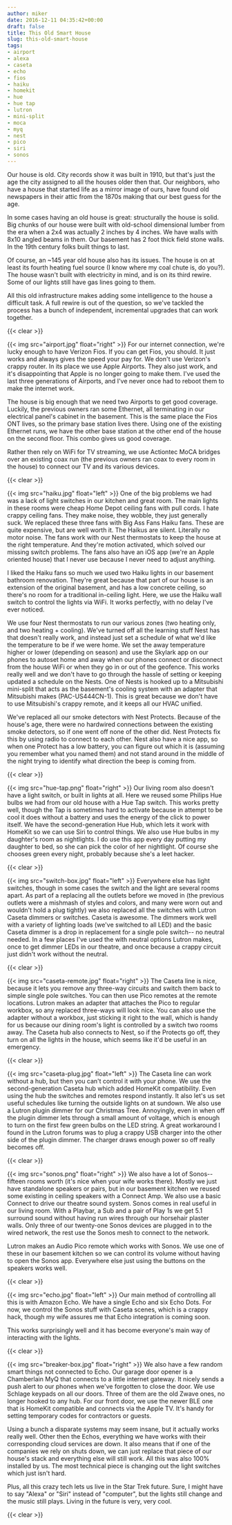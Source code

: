 ```yaml
---
author: miker
date: 2016-12-11 04:35:42+00:00
draft: false
title: This Old Smart House
slug: this-old-smart-house
tags:
- airport
- alexa
- caseta
- echo
- fios
- haiku
- homekit
- hue
- hue tap
- lutron
- mini-split
- moca
- myq
- nest
- pico
- siri
- sonos
---
```


Our house is old. City records show it was built in 1910, but that's just the age the city assigned to all the houses older then that. Our neighbors, who have a house that started life as a mirror image of ours, have found old newspapers in their attic from the 1870s making that our best guess for the age.

In some cases having an old house is great: structurally the house is solid. Big chunks of our house were built with old-school dimensional lumber from the era when a 2x4 was actually 2 inches by 4 inches. We have walls with 8x10 angled beams in them. Our basement has 2 foot thick field stone walls. In the 19th century folks built things to last.

Of course, an ~145 year old house also has its issues. The house is on at least its fourth heating fuel source (I know where my coal chute is, do you?). The house wasn't built with electricity in mind, and is on its third rewire. Some of our lights still have gas lines going to them.

All this old infrastructure makes adding some intelligence to the house a difficult task. A full rewire is out of the question, so we've tackled the process has a bunch of independent, incremental upgrades that can work together.

{{< clear >}}

{{< img src="airport.jpg" float="right" >}}
For our internet connection, we're lucky enough to have Verizon Fios. If you can get Fios, you should. It just works and always gives the speed your pay for. We don't use Verizon's crappy router. In its place we use Apple Airports. They also just work, and it's disappointing that Apple is no longer going to make them. I've used the last three generations of Airports, and I've never once had to reboot them to make the internet work.

The house is big enough that we need two Airports to get good coverage. Luckily, the previous owners ran some Ethernet, all terminating in our electrical panel's cabinet in the basement. This is the same place the Fios ONT lives, so the primary base station lives there. Using one of the existing Ethernet runs, we have the other base station at the other end of the house on the second floor. This combo gives us good coverage.

Rather then rely on WiFi for TV streaming, we use Actiontec MoCA bridges over an existing coax run (the previous owners ran coax to every room in the house) to connect our TV and its various devices.

{{< clear >}}

{{< img src="haiku.jpg" float="left" >}}
One of the big problems we had was a lack of light switches in our kitchen and great room. The main lights in these rooms were cheap Home Depot ceiling fans with pull cords. I hate crappy ceiling fans. They make noise, they wobble, they just generally suck. We replaced these three fans with Big Ass Fans Haiku fans. These are quite expensive, but are well worth it. The Haikus are silent. Literally no motor noise. The fans work with our Nest thermostats to keep the house at the right temperature. And they're motion activated, which solved our missing switch problems. The fans also have an iOS app (we're an Apple oriented house) that I never use because I never need to adjust anything.

I liked the Haiku fans so much we used two Haiku lights in our basement bathroom renovation. They're great because that part of our house is an extension of the original basement, and has a low concrete ceiling, so there's no room for a traditional in-ceiling light. Here, we use the Haiku wall switch to control the lights via WiFi. It works perfectly, with no delay I've ever noticed.

We use four Nest thermostats to run our various zones (two heating only, and two heating + cooling). We've turned off all the learning stuff Nest has that doesn't really work, and instead just set a schedule of what we'd like the temperature to be if we were home. We set the away temperature higher or lower (depending on season) and use the Skylark app on our phones to autoset home and away when our phones connect or disconnect from the house WiFi or when they go in or out of the geofence. This works really well and we don't have to go through the hassle of setting or keeping updated a schedule on the Nests. One of Nests is hooked up to a Mitsubishi mini-split that acts as the basement's cooling system with an adapter that Mitsubishi makes (PAC-US444CN-1). This is great because we don't have to use Mitsubishi's crappy remote, and it keeps all our HVAC unified.

We've replaced all our smoke detectors with Nest Protects. Because of the house's age, there were no hardwired connections between the existing smoke detectors, so if one went off none of the other did. Nest Protects fix this by using radio to connect to each other. Nest also have a nice app, so when one Protect has a low battery, you can figure out which it is (assuming you remember what you named them) and not stand around in the middle of the night trying to identify what direction the beep is coming from.

{{< clear >}}

{{< img src="hue-tap.png" float="right" >}}
Our living room also doesn't have a light switch, or built in lights at all. Here we reused some Philips Hue bulbs we had from our old house with a Hue Tap switch. This works pretty well, though the Tap is sometimes hard to activate because in attempt to be cool it does without a battery and uses the energy of the click to power itself. We have the second-generation Hue Hub, which lets it work with HomeKit so we can use Siri to control things. We also use Hue bulbs in my daughter's room as nightlights. I do use this app every day putting my daughter to bed, so she can pick the color of her nightlight. Of course she chooses green every night, probably because she's a leet hacker.

{{< clear >}}

{{< img src="switch-box.jpg" float="left" >}}
Everywhere else has light switches, though in some cases the switch and the light are several rooms apart. As part of a replacing all the outlets before we moved in (the previous outlets were a mishmash of styles and colors, and many were worn out and wouldn't hold a plug tightly) we also replaced all the switches with Lutron Caseta dimmers or switches. Caseta is awesome. The dimmers work well with a variety of lighting loads (we've switched to all LED) and the basic Caseta dimmer is a drop in replacement for a single pole switch-- no neutral needed. In a few places I've used the with neutral options Lutron makes, once to get dimmer LEDs in our theatre, and once because a crappy circuit just didn't work without the neutral.

{{< clear >}}

{{< img src="caseta-remote.jpg" float="right" >}}
The Caseta line is nice, because it lets you remove any three-way circuits and switch them back to simple single pole switches. You can then use Pico remotes at the remote locations. Lutron makes an adapter that attaches the Pico to regular workbox, so any replaced three-ways will look nice. You can also use the adapter without a workbox, just sticking it right to the wall, which is handy for us because our dining room's light is controlled by a switch two rooms away. The Caseta hub also connects to Nest, so if the Protects go off, they turn on all the lights in the house, which seems like it'd be useful in an emergency.

{{< clear >}}

{{< img src="caseta-plug.jpg" float="left" >}}
The Caseta line can work without a hub, but then you can't control it with your phone. We use the second-generation Caseta hub which added HomeKit compatibility. Even using the hub the switches and remotes respond instantly. It also let's us set useful schedules like turning the outside lights on at sundown. We also use a Lutron plugin dimmer for our Christmas Tree. Annoyingly, even in when off the plugin dimmer lets through a small amount of voltage, which is enough to turn on the first few green bulbs on the LED string. A great workaround I found in the Lutron forums was to plug a crappy USB charger into the other side of the plugin dimmer. The charger draws enough power so off really becomes off.

{{< clear >}}

{{< img src="sonos.png" float="right" >}}
We also have a lot of Sonos-- fifteen rooms worth (it's nice when your wife works there). Mostly we just have standalone speakers or pairs, but in our basement kitchen we reused some existing in ceiling speakers with a Connect Amp. We also use a basic Connect to drive our theatre sound system. Sonos comes in real useful in our living room. With a Playbar, a Sub and a pair of Play 1s we get 5.1 surround sound without having run wires through our horsehair plaster walls. Only three of our twenty-one Sonos devices are plugged in to the wired network, the rest use the Sonos mesh to connect to the network.

Lutron makes an Audio Pico remote which works with Sonos. We use one of these in our basement kitchen so we can control its volume without having to open the Sonos app. Everywhere else just using the buttons on the speakers works well.

{{< clear >}}

{{< img src="echo.jpg" float="left" >}}
Our main method of controlling all this is with Amazon Echo. We have a single Echo and six Echo Dots. For now, we control the Sonos stuff with Caseta scenes, which is a crappy hack, though my wife assures me that Echo integration is coming soon.

This works surprisingly well and it has become everyone's main way of interacting with the lights.

{{< clear >}}

{{< img src="breaker-box.jpg" float="right" >}}
We also have a few random smart things not connected to Echo. Our garage door opener is a Chamberlain MyQ that connects to a little internet gateway. It nicely sends a push alert to our phones when we've forgotten to close the door. We use Schlage keypads on all our doors. Three of them are the old Zwave ones, no longer hooked to any hub. For our front door, we use the newer BLE one that is HomeKit compatible and connects via the Apple TV. It's handy for setting temporary codes for contractors or guests.

Using a bunch a disparate systems may seem insane, but it actually works really well. Other then the Echos, everything we have works with their corresponding cloud services are down. It also means that if one of the companies we rely on shuts down, we can just replace that piece of our house's stack and everything else will still work. All this was also 100% installed by us. The most technical piece is changing out the light switches which just isn't hard.

Plus, all this crazy tech lets us live in the Star Trek future. Sure, I might have to say "Alexa" or "Siri" instead of "computer", but the lights still change and the music still plays. Living in the future is very, very cool.

{{< clear >}}
